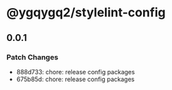 # @ygqygq2/stylelint-config

## 0.0.1

### Patch Changes

- 888d733: chore: release config packages
- 675b85d: chore: release config packages
